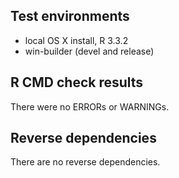 ## Test environments

* local OS X install, R 3.3.2
* win-builder (devel and release)

## R CMD check results

There were no ERRORs or WARNINGs.

## Reverse dependencies

There are no reverse dependencies.
